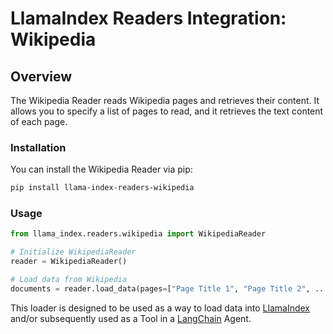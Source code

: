 # LlamaIndex Readers Integration: Wikipedia

## Overview

The Wikipedia Reader reads Wikipedia pages and retrieves their content. It allows you to specify a list of pages to read, and it retrieves the text content of each page.

### Installation

You can install the Wikipedia Reader via pip:

```bash
pip install llama-index-readers-wikipedia
```

### Usage

```python
from llama_index.readers.wikipedia import WikipediaReader

# Initialize WikipediaReader
reader = WikipediaReader()

# Load data from Wikipedia
documents = reader.load_data(pages=["Page Title 1", "Page Title 2", ...])
```

This loader is designed to be used as a way to load data into
[LlamaIndex](https://github.com/run-llama/llama_index/tree/main/llama_index) and/or subsequently
used as a Tool in a [LangChain](https://github.com/hwchase17/langchain) Agent.
